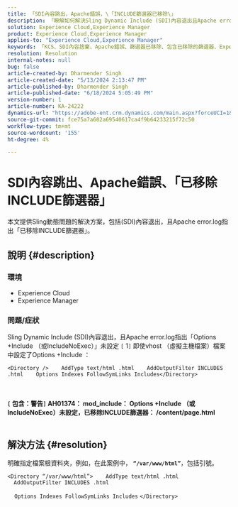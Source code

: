 ```yaml
---
title: 「SDI內容跳出，Apache錯誤，\「INCLUDE篩選器已移除\」
description: 「瞭解如何解決Sling Dynamic Include (SDI)內容退出且Apache error.log指出\」已移除INCLUDE篩選器\」的問題。」
solution: Experience Cloud,Experience Manager
product: Experience Cloud,Experience Manager
applies-to: "Experience Cloud,Experience Manager"
keywords: 「KCS、SDI內容捨棄、Apache錯誤、篩選器已移除、包含已移除的篩選器、Experience Cloud、Experience Manager」
resolution: Resolution
internal-notes: null
bug: false
article-created-by: Dharmender Singh
article-created-date: "5/13/2024 2:13:47 PM"
article-published-by: Dharmender Singh
article-published-date: "6/18/2024 5:05:49 PM"
version-number: 1
article-number: KA-24222
dynamics-url: "https://adobe-ent.crm.dynamics.com/main.aspx?forceUCI=1&pagetype=entityrecord&etn=knowledgearticle&id=62c57dfe-3211-ef11-9f89-000d3a37816b"
source-git-commit: fce75a7a602a69540617ca4f9b64233215f72c50
workflow-type: tm+mt
source-wordcount: '155'
ht-degree: 4%

---
```


# SDI內容跳出、Apache錯誤、「已移除INCLUDE篩選器」


本文提供Sling動態問題的解決方案，包括(SDI)內容退出，且Apache error.log指出「已移除INCLUDE篩選器」。

## 說明 {#description}


### 環境

- Experience Cloud
- Experience Manager


### 問題/症狀

Sling Dynamic Include (SDI)內容退出，且Apache error.log指出「Options +Include （或IncludeNoExec）」未設定 `[` 1`]`  即使vhost （虛擬主機檔案）檔案中設定了Options +Include ：


```
<Directory />    AddType text/html .html    AddOutputFilter INCLUDES .html    Options Indexes FollowSymLinks Includes</Directory>
```

<br> <br><b>`[` 包含：警告`]`  AH01374： mod_include： Options +Include （或IncludeNoExec）未設定，已移除INCLUDE篩選器： /content/page.html</b>
 <br> 

## 解決方法 {#resolution}


明確指定檔案根資料夾，例如，在此案例中， <b>`“/var/www/html”`</b>，包括引號。




```
<Directory “/var/www/html”>    AddType text/html .html    AddOutputFilter INCLUDES .html
```


    `Options Indexes FollowSymLinks Includes`
`</Directory>`

